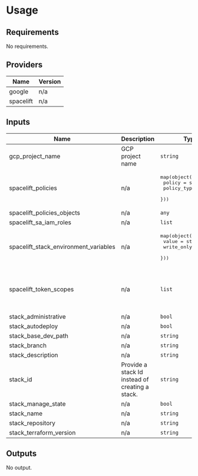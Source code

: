 # Usage
<!--- BEGIN_TF_DOCS --->
## Requirements

No requirements.

## Providers

| Name | Version |
|------|---------|
| google | n/a |
| spacelift | n/a |

## Inputs

| Name | Description | Type | Default | Required |
|------|-------------|------|---------|:--------:|
| gcp\_project\_name | GCP project name | `string` | n/a | yes |
| spacelift\_policies | n/a | <pre>map(object({<br>    policy      = string<br>    policy_type = string<br>  }))</pre> | `{}` | no |
| spacelift\_policies\_objects | n/a | `any` | `null` | no |
| spacelift\_sa\_iam\_roles | n/a | `list` | `[]` | no |
| spacelift\_stack\_environment\_variables | n/a | <pre>map(object({<br>    value      = string<br>    write_only = string<br>  }))</pre> | `{}` | no |
| spacelift\_token\_scopes | n/a | `list` | <pre>[<br>  "https://www.googleapis.com/auth/compute",<br>  "https://www.googleapis.com/auth/cloud-platform",<br>  "https://www.googleapis.com/auth/devstorage.full_control",<br>  "https://www.googleapis.com/auth/ndev.clouddns.readwrite",<br>  "https://www.googleapis.com/auth/userinfo.email"<br>]</pre> | no |
| stack\_administrative | n/a | `bool` | `false` | no |
| stack\_autodeploy | n/a | `bool` | `false` | no |
| stack\_base\_dev\_path | n/a | `string` | `"/"` | no |
| stack\_branch | n/a | `string` | `"master"` | no |
| stack\_description | n/a | `string` | `""` | no |
| stack\_id | Provide a stack Id instead of creating a stack. | `string` | `""` | no |
| stack\_manage\_state | n/a | `bool` | `false` | no |
| stack\_name | n/a | `string` | n/a | yes |
| stack\_repository | n/a | `string` | n/a | yes |
| stack\_terraform\_version | n/a | `string` | `"0.13.0"` | no |

## Outputs

No output.

<!--- END_TF_DOCS --->
